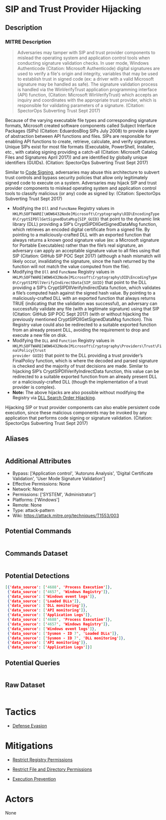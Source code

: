 
# SIP and Trust Provider Hijacking

## Description

### MITRE Description

> Adversaries may tamper with SIP and trust provider components to mislead the operating system and application control tools when conducting signature validation checks. In user mode, Windows Authenticode (Citation: Microsoft Authenticode) digital signatures are used to verify a file's origin and integrity, variables that may be used to establish trust in signed code (ex: a driver with a valid Microsoft signature may be handled as safe). The signature validation process is handled via the WinVerifyTrust application programming interface (API) function,  (Citation: Microsoft WinVerifyTrust) which accepts an inquiry and coordinates with the appropriate trust provider, which is responsible for validating parameters of a signature. (Citation: SpectorOps Subverting Trust Sept 2017)

Because of the varying executable file types and corresponding signature formats, Microsoft created software components called Subject Interface Packages (SIPs) (Citation: EduardosBlog SIPs July 2008) to provide a layer of abstraction between API functions and files. SIPs are responsible for enabling API functions to create, retrieve, calculate, and verify signatures. Unique SIPs exist for most file formats (Executable, PowerShell, Installer, etc., with catalog signing providing a catch-all  (Citation: Microsoft Catalog Files and Signatures April 2017)) and are identified by globally unique identifiers (GUIDs). (Citation: SpectorOps Subverting Trust Sept 2017)

Similar to [Code Signing](https://attack.mitre.org/techniques/T1116), adversaries may abuse this architecture to subvert trust controls and bypass security policies that allow only legitimately signed code to execute on a system. Adversaries may hijack SIP and trust provider components to mislead operating system and application control tools to classify malicious (or any) code as signed by: (Citation: SpectorOps Subverting Trust Sept 2017)

* Modifying the <code>Dll</code> and <code>FuncName</code> Registry values in <code>HKLM\SOFTWARE[\WOW6432Node\]Microsoft\Cryptography\OID\EncodingType 0\CryptSIPDllGetSignedDataMsg\{SIP_GUID}</code> that point to the dynamic link library (DLL) providing a SIP’s CryptSIPDllGetSignedDataMsg function, which retrieves an encoded digital certificate from a signed file. By pointing to a maliciously-crafted DLL with an exported function that always returns a known good signature value (ex: a Microsoft signature for Portable Executables) rather than the file’s real signature, an adversary can apply an acceptable signature value to all files using that SIP (Citation: GitHub SIP POC Sept 2017) (although a hash mismatch will likely occur, invalidating the signature, since the hash returned by the function will not match the value computed from the file).
* Modifying the <code>Dll</code> and <code>FuncName</code> Registry values in <code>HKLM\SOFTWARE\[WOW6432Node\]Microsoft\Cryptography\OID\EncodingType 0\CryptSIPDllVerifyIndirectData\{SIP_GUID}</code> that point to the DLL providing a SIP’s CryptSIPDllVerifyIndirectData function, which validates a file’s computed hash against the signed hash value. By pointing to a maliciously-crafted DLL with an exported function that always returns TRUE (indicating that the validation was successful), an adversary can successfully validate any file (with a legitimate signature) using that SIP (Citation: GitHub SIP POC Sept 2017) (with or without hijacking the previously mentioned CryptSIPDllGetSignedDataMsg function). This Registry value could also be redirected to a suitable exported function from an already present DLL, avoiding the requirement to drop and execute a new file on disk.
* Modifying the <code>DLL</code> and <code>Function</code> Registry values in <code>HKLM\SOFTWARE\[WOW6432Node\]Microsoft\Cryptography\Providers\Trust\FinalPolicy\{trust provider GUID}</code> that point to the DLL providing a trust provider’s FinalPolicy function, which is where the decoded and parsed signature is checked and the majority of trust decisions are made. Similar to hijacking SIP’s CryptSIPDllVerifyIndirectData function, this value can be redirected to a suitable exported function from an already present DLL or a maliciously-crafted DLL (though the implementation of a trust provider is complex).
* **Note:** The above hijacks are also possible without modifying the Registry via [DLL Search Order Hijacking](https://attack.mitre.org/techniques/T1038).

Hijacking SIP or trust provider components can also enable persistent code execution, since these malicious components may be invoked by any application that performs code signing or signature validation. (Citation: SpectorOps Subverting Trust Sept 2017)

## Aliases

```

```

## Additional Attributes

* Bypass: ['Application control', 'Autoruns Analysis', 'Digital Certificate Validation', 'User Mode Signature Validation']
* Effective Permissions: None
* Network: None
* Permissions: ['SYSTEM', 'Administrator']
* Platforms: ['Windows']
* Remote: None
* Type: attack-pattern
* Wiki: https://attack.mitre.org/techniques/T1553/003

## Potential Commands

```

```

## Commands Dataset

```

```

## Potential Detections

```json
[{'data_source': ['4688', 'Process Execution']},
 {'data_source': ['4657', 'Windows Registry']},
 {'data_source': ['Windows event logs']},
 {'data_source': ['Loaded DLLs']},
 {'data_source': ['DLL monitoring']},
 {'data_source': ['API monitoring']},
 {'data_source': ['Application Logs']},
 {'data_source': ['4688', 'Process Execution']},
 {'data_source': ['4657', 'Windows Registry']},
 {'data_source': ['Windows event logs']},
 {'data_source': ['Sysmon - ID 7', 'Loaded DLLs']},
 {'data_source': ['Sysmon - ID 7', 'DLL monitoring']},
 {'data_source': ['API monitoring']},
 {'data_source': ['Application Logs']}]
```

## Potential Queries

```json

```

## Raw Dataset

```json

```

# Tactics


* [Defense Evasion](../tactics/Defense-Evasion.md)


# Mitigations


* [Restrict Registry Permissions](../mitigations/Restrict-Registry-Permissions.md)

* [Restrict File and Directory Permissions](../mitigations/Restrict-File-and-Directory-Permissions.md)
    
* [Execution Prevention](../mitigations/Execution-Prevention.md)
    

# Actors

None
